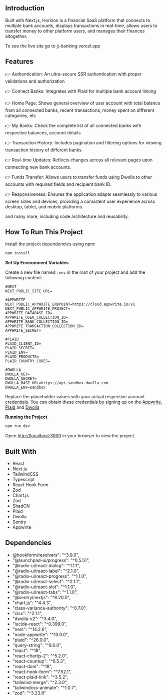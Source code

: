 ## Introduction
Built with Next.js, Horizon is a financial SaaS platform that connects to multiple bank accounts, displays transactions in real-time, allows users to transfer money to other platform users, and manages their finances altogether.

To see the live site go to jj-banking.vercel.app

## Features
👉 Authentication: An ultra-secure SSR authentication with proper validations and authorization

👉 Connect Banks: Integrates with Plaid for multiple bank account linking

👉 Home Page: Shows general overview of user account with total balance from all connected banks, recent transactions, money spent on different categories, etc

👉 My Banks: Check the complete list of all connected banks with respective balances, account details

👉 Transaction History: Includes pagination and filtering options for viewing transaction history of different banks

👉 Real-time Updates: Reflects changes across all relevant pages upon connecting new bank accounts.

👉 Funds Transfer: Allows users to transfer funds using Dwolla to other accounts with required fields and recipient bank ID.

👉 Responsiveness: Ensures the application adapts seamlessly to various screen sizes and devices, providing a consistent user experience across desktop, tablet, and mobile platforms.

and many more, including code architecture and reusability.

## How To Run This Project
Install the project dependencies using npm:

```bash
npm install
```

**Set Up Environment Variables**

Create a new file named `.env` in the root of your project and add the following content:

```env
#NEXT
NEXT_PUBLIC_SITE_URL=

#APPWRITE
NEXT_PUBLIC_APPWRITE_ENDPOINT=https://cloud.appwrite.io/v1
NEXT_PUBLIC_APPWRITE_PROJECT=
APPWRITE_DATABASE_ID=
APPWRITE_USER_COLLECTION_ID=
APPWRITE_BANK_COLLECTION_ID=
APPWRITE_TRANSACTION_COLLECTION_ID=
APPWRITE_SECRET=

#PLAID
PLAID_CLIENT_ID=
PLAID_SECRET=
PLAID_ENV=
PLAID_PRODUCTS=
PLAID_COUNTRY_CODES=

#DWOLLA
DWOLLA_KEY=
DWOLLA_SECRET=
DWOLLA_BASE_URL=https://api-sandbox.dwolla.com
DWOLLA_ENV=sandbox

```

Replace the placeholder values with your actual respective account credentials. You can obtain these credentials by signing up on the [Appwrite](https://appwrite.io/?utm_source=youtube&utm_content=reactnative&ref=JSmastery), [Plaid](https://plaid.com/) and [Dwolla](https://www.dwolla.com/)

**Running the Project**

```bash
npm run dev
```

Open [http://localhost:3000](http://localhost:3000) in your browser to view the project.

## Built With
- React
- Next.js
- TailwindCSS
- Typescript
- React Hook Form
- Zod
- Chart.js
- Zod
- ShadCN
- Plaid
- Dwolla
- Sentry
- Appwrite

## Dependencies
- @hookform/resolvers": "^3.9.0",
- "@launchpad-ui/progress": "^0.5.51",
- "@radix-ui/react-dialog": "^1.1.1",
- "@radix-ui/react-label": "^2.1.0",
- "@radix-ui/react-progress": "^1.1.0",
- "@radix-ui/react-select": "^2.1.1",
- "@radix-ui/react-slot": "^1.1.0",
- "@radix-ui/react-tabs": "^1.1.0",
- "@sentry/nextjs": "^8.20.0",
- "chart.js": "^4.4.3",
- "class-variance-authority": "^0.7.0",
- "clsx": "^2.1.1",
- "dwolla-v2": "^3.4.0",
- "lucide-react": "^0.399.0",
- "next": "^14.2.6",
- "node-appwrite": "^13.0.0",
- "plaid": "^26.0.0",
- "query-string": "^9.0.0",
- "react": "^18",
- "react-chartjs-2": "^5.2.0",
- "react-countup": "^6.5.3",
- "react-dom": "^18",
- "react-hook-form": "^7.52.1",
- "react-plaid-link": "^3.5.2",
- "tailwind-merge": "^2.3.0",
- "tailwindcss-animate": "^1.0.7",
- "zod": "^3.23.8"

